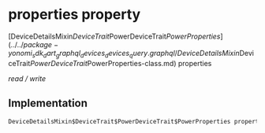 


# properties property






[DeviceDetailsMixin$DeviceTrait$PowerDeviceTrait$PowerProperties](../../package-yonomi_sdk_dart_graphql_devices_devices_query.graphql/DeviceDetailsMixin$DeviceTrait$PowerDeviceTrait$PowerProperties-class.md) properties
  
_read / write_






## Implementation

```dart
DeviceDetailsMixin$DeviceTrait$PowerDeviceTrait$PowerProperties properties;


```







